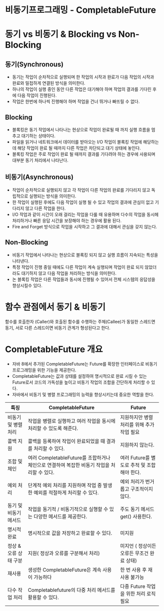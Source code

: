 # 비동기프로그래밍 - CompletableFuture

#  동기 vs 비동기 & Blocking vs Non-Blocking
## 동기(Synchronous)
- 동기는 작업이 순차적으로 실행되며 한 작업의 시작과 완료가 다음 작업의 시작과 완료와 밀접하게 연결된 방식을 의미한다.  
- 하나의 작업이 실행 중인 동안 다른 작업은 대기해야 하며 작업의 결과를 기다린 후에 다음 작업이 진행된다.
- 작업은 한번에 하나씩 진행해야 하며 작업을 건너 뛰거나 빠뜨릴 수 없다.

## Blocking
- 블록킹은 동기 작업에서 나타나는 현상으로 작업이 완료될 때 까지 실행 흐름을 멈추고 대기하는 상태이다.
- 파일을 읽거나 네트워크에서 데이터를 받아오는 I/O 작업이 블록킹 작업에 해당하는데 해당 작업이 완료 될 때까지 다른 작업은 차단되고 대기 상태에 놓인다.
- 블록킹 작업은 주로 작업이 완료 될 때까지 결과를 기다려야 하는 경우에 사용되며 대부분 동기 처리에서 나타난다.


## 비동기(Asynchronous)
- 작업이 순차적으로 실행되지 않고 각 작업이 다른 작업의 완료를 기다리지 않고 독립적으로 실행되는 방식을 의미한다.
- 한 작업이 실행된 후에도 다음 작업이 실행 될 수 있고 작업의 결과에 관심이 없고 기다리지 않고 다른 작업을 한다.
- I/O 작업과 같이 시간이 오래 걸리는 작업을 다룰 때 유용하며 다수의 작업을 동시헤 처리하거나 빠른 응답 시간을 보장해야 하는 경우에 활용 된다.
- Fire and Forget 방식으로 작업을 시작하고 그 결과에 대해서 관심을 갖지 않는다.

## Non-Blocking
- 비동기 작업에서 나타나는 현상으로 블록킹 되지 않고 실행 흐름이 지속되는 특성을 나타낸다.
- 특정 작업이 진행 중일 때에도 다른 작업이 계속 실행되며 작업이 완료 되지 않았더라도 대기하지 않고 다음 작업을 처리하는 방식을 의미한다.
- 논 블록킹 작업은 다른 작업들과 동시에 진행될 수 있어서 전체 시스템의 응답성을 향상시킬수 있다.

# 함수 관점에서 동기 & 비동기

함수를 호출한자 (Caller)와 호출된 함수를 수행하는 주체(Callee)가 동일한 스레드면 동기, 서로 다른 스레드이면 비동기 관계가 형성된다고 한다.  


# CompletableFuture 개요
- 자바 8에서 추가된 CompletableFuture는 Future를 확장한 인터페이스로 비동기 프로그래밍을 위한 기능을 제공한다.
- CompletableFuture는 값과 상태를 설정하여 명시적으로 완료 시킬 수 있는 Future로서 코드의 가독성을 높이고 비동기 작업의 조합을 간단하게 처리할 수 있다.
- 자바에서 비동기 및 병렬 프로그래밍의 능력을 향상시키는데 중요한 역할을 한다.

| 특징 | CompletableFuture | Future                  |
|----|---|-------------------------|
| 비동기 및 병렬 처리 | 작업을 병렬로 실행하고 여러 작업을 동시에 처리할 수 있도록 해준다. | 지원하지만 병렬처리를 위해 추가 작업 필요 |
| 콜백 지원 | 콜백을 등록하여 작업이 완료되었을 때 결과를 처리할 수 있다. | 지원하지 않는다.               |
| 조합 및 체인 | 여러 CompletableFuture를 조합하거나 체인으로 연결하여 복잡한 비동기 작업을 처리할 수 있다.| 여러 Future를 별도로 추적 및 조합해야 한다.|
| 예외 처리 | 단계적 예외 처리를 지원하며 작업 중 발생한 예외를 적절하게 처리할 수 있다. | 예외 처리가 번거롭고 구조적이지 않다. | 
| 동기 및 비동기 메서드 | 작업을 동기적 / 비동기적으로 실행할 수 있는 다양한 메서드를 제공한다. | 주도 동기 메서드 get() 사용한다.|
| 명시적 완료 | 명시적으로 값을 저장하고 완료할 수 있다. | 미지원|
| 정상 & 오류 상태 구분 | 지원( 정상과 오류를 구분해서 처리) | 미지언 ( 정상이든 오류든 무조건 완료 상태) |
| 재사용 | 생성한 CompletableFuture은 계속 사용이 가능하다 | 한 번 사용 후 재 사용 불가능 |
| 다수 작업 처리 | Completablefuture의 다중 처리 메서드를 활용할 수 있다. |  다중 Future 작업을 위한 처리 로직 필요|
